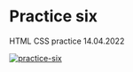 # Practice six
HTML CSS practice 14.04.2022

[![practice-six](https://img.shields.io/badge/-Website%20in%20action-000000?logo=GitHub&logoColor=ffe0b5&style=flat&labelColor=000000)](https://candiddeer.github.io/practice-six/)
